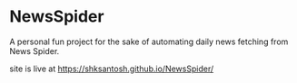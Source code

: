 # NewsSpider
A personal fun project for the sake of automating daily news fetching from News Spider.

site is live at https://shksantosh.github.io/NewsSpider/
